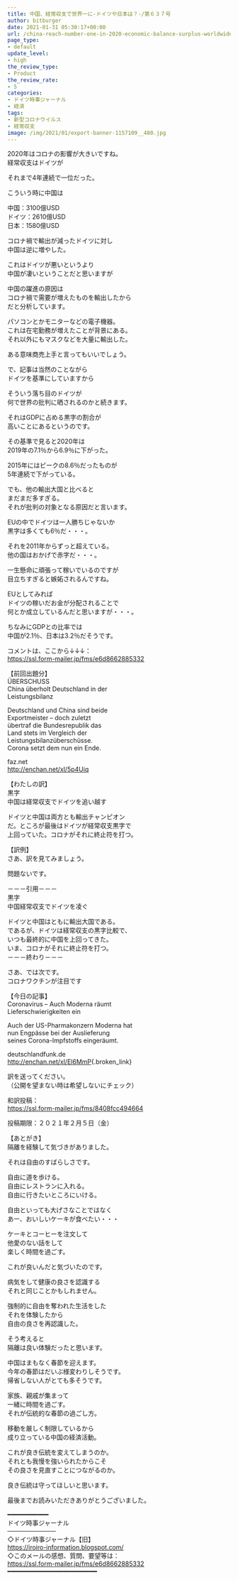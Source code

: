 ```yaml
---
title: 中国、経常収支で世界一に-ドイツや日本は？-/第６３７号
author: bitburger
date: 2021-01-31 05:30:17+00:00
url: /china-reach-number-one-in-2020-economic-balance-surplus-worldwide/
page_type:
- default
update_level:
- high
the_review_type:
- Product
the_review_rate:
- 5
categories:
- ドイツ時事ジャーナル
- 経済
tags:
- 新型コロナウイルス
- 経常収支
image: /img/2021/01/export-banner-1157109__480.jpg
---
```

2020年はコロナの影響が大きいですね。  
経常収支はドイツが

それまで4年連続で一位だった。

こういう時に中国は

中国：3100億USD  
ドイツ：2610億USD  
日本：1580億USD

コロナ禍で輸出が減ったドイツに対し  
中国は逆に増やした。

これはドイツが悪いというより  
中国が凄いということだと思いますが

中国の躍進の原因は  
コロナ禍で需要が増えたものを輸出したから  
だと分析しています。

パソコンとかモニターなどの電子機器。  
これは在宅勤務が増えたことが背景にある。  
それ以外にもマスクなどを大量に輸出した。

ある意味商売上手と言ってもいいでしょう。

で、記事は当然のことながら  
ドイツを基準にしていますから

そういう落ち目のドイツが  
何で世界の批判に晒されるのかと続きます。

それはGDPに占める黒字の割合が  
高いことにあるというのです。

その基準で見ると2020年は  
2019年の7.1％から6.9％に下がった。

2015年にはピークの8.6％だったものが  
5年連続で下がっている。

でも、他の輸出大国と比べると  
まだまだ多すぎる。  
それが批判の対象となる原因だと言います。

EUの中でドイツは一人勝ちじゃないか  
黒字は多くても6％だ・・・。

それを2011年からずっと超えている。  
他の国はおかげで赤字だ・・・。

一生懸命に頑張って稼いでいるのですが  
目立ちすぎると嫉妬されるんですね。

EUとしてみれば  
ドイツの稼いだお金が分配されることで  
何とか成立しているんだと思いますが・・・。

ちなみにGDPとの比率では  
中国が2.1％、日本は3.2％だそうです。

  
コメントは、ここから↓↓↓：  
<https://ssl.form-mailer.jp/fms/e6d8662885332>

【前回出題分】  
ÜBERSCHUSS  
China überholt Deutschland in der  
Leistungsbilanz

Deutschland und China sind beide  
Exportmeister &#8211; doch zuletzt  
übertraf die Bundesrepublik das  
Land stets im Vergleich der  
Leistungsbilanzüberschüsse.  
Corona setzt dem nun ein Ende.

faz.net  
<http://enchan.net/xl/5p4Uiq>

  
【わたしの訳】  
黒字  
中国は経常収支でドイツを追い越す

ドイツと中国は両方とも輸出チャンピオン  
だ。ところが最後はドイツが経常収支黒字で  
上回っていた。コロナがそれに終止符を打つ。

  
【訳例】  
さあ、訳を見てみましょう。

問題ないです。

－－－引用－－－  
黒字  
中国経常収支でドイツを凌ぐ

ドイツと中国はともに輸出大国である。  
であるが、ドイツは経常収支の黒字比較で、  
いつも最終的に中国を上回ってきた。  
いま、コロナがそれに終止符を打つ。  
－－－終わり－－－

  
さあ、では次です。  
コロナワクチンが注目です

【今日の記事】  
Coronavirus &#8211; Auch Moderna räumt  
Lieferschwierigkeiten ein

Auch der US-Pharmakonzern Moderna hat  
nun Engpässe bei der Auslieferung  
seines Corona-Impfstoffs eingeräumt.

deutschlandfunk.de  
<http://enchan.net/xl/El6MmP>{.broken_link}

訳を送ってください。  
（公開を望まない時は希望しないにチェック）

和訳投稿：  
 <https://ssl.form-mailer.jp/fms/8408fcc494664>

投稿期限：２０２１年２月５日（金）

  
【あとがき】  
隔離を経験して気づきがありました。

それは自由のすばらしさです。

自由に道を歩ける。  
自由にレストランに入れる。  
自由に行きたいところにいける。

自由といっても大げさなことではなく  
あー、おいしいケーキが食べたい・・・

ケーキとコーヒーを注文して  
他愛のない話をして  
楽しく時間を過ごす。

これが良いんだと気づいたのです。

病気をして健康の良さを認識する  
それと同じことかもしれません。

強制的に自由を奪われた生活をした  
それを体験したから  
自由の良さを再認識した。

そう考えると  
隔離は良い体験だったと思います。

中国はまもなく春節を迎えます。  
今年の春節はだいぶ様変わりしそうです。  
帰省しない人がとても多そうです。

家族、親戚が集まって  
一緒に時間を過ごす。  
それが伝統的な春節の過ごし方。

移動を厳しく制限しているから  
成り立っている中国の経済活動。

これが良き伝統を変えてしまうのか。  
それとも我慢を強いられたからこそ  
その良さを見直すことにつながるのか。

良き伝統は守ってほしいと思います。

  
最後までお読みいただきありがとうございました。

━━━━━━━━━━━  
ドイツ時事ジャーナル  
───────────  
◇ドイツ時事ジャーナル【旧】  
<https://iroiro-information.blogspot.com/>  
◇このメールの感想、質問、要望等は：  
<https://ssl.form-mailer.jp/fms/e6d8662885332>  
━━━━━━━━━━━━━━━━━━━━━━━━